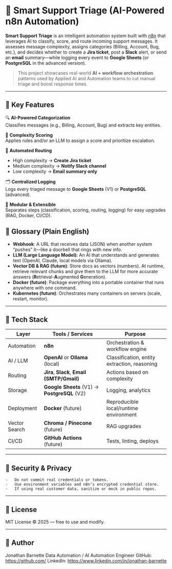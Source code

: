 # 🤖 Smart Support Triage (AI-Powered n8n Automation)

**Smart Support Triage** is an intelligent automation system built with [n8n](https://n8n.io/) that leverages AI to classify, score, and route incoming support messages. It assesses message complexity, assigns categories (Billing, Account, Bug, etc.), and decides whether to create a **Jira ticket**, post a **Slack** alert, or send an **email** summary—while logging every event to **Google Sheets** (or **PostgreSQL** in the advanced version).

> This project showcases real-world **AI + workflow orchestration** patterns used by Applied AI and Automation teams to cut manual triage and boost response times.

---

## 🔑 Key Features

🔍 **AI-Powered Categorization**  
  Classifies messages (e.g., Billing, Account, Bug) and extracts key entities.

🧮 **Complexity Scoring**  
  Applies rules and/or an LLM to assign a score and prioritize escalation.

🚦 **Automated Routing**  
  - High complexity → **Create Jira ticket**  
  - Medium complexity → **Notify Slack channel**  
  - Low complexity → **Email summary only**

🗂️ **Centralized Logging**  
  Logs every triaged message to **Google Sheets** (V1) or **PostgreSQL** (advanced).

🧰 **Modular & Extensible**  
  Separates steps (classification, scoring, routing, logging) for easy upgrades (RAG, Docker, CI/CD).

## 🧠 Glossary (Plain English)

- **Webhook**: A URL that receives data (JSON) when another system “pushes” it—like a doorbell that rings with new info.  
- **LLM (Large Language Model)**: An AI that understands and generates text (OpenAI, Claude, local models via Ollama).  
- **Vector DB & RAG (future)**: Store docs as vectors (numbers). At runtime, retrieve relevant chunks and give them to the LLM for more accurate answers (**R**etrieval-**A**ugmented **G**eneration).  
- **Docker (future)**: Package everything into a portable container that runs anywhere with one command.  
- **Kubernetes (future)**: Orchestrates many containers on servers (scale, restart, monitor).

---

## 🧰 Tech Stack

| Layer | Tools / Services | Purpose |
|------|-------------------|---------|
| Automation | **n8n** | Orchestration & workflow engine |
| AI / LLM | **OpenAI** or **Ollama** (local) | Classification, entity extraction, reasoning |
| Routing | **Jira**, **Slack**, **Email (SMTP/Gmail)** | Actions based on complexity |
| Storage | **Google Sheets** (V1) → **PostgreSQL** (V2) | Logging, analytics |
| Deployment | **Docker** (future) | Reproducible local/runtime environment |
| Vector Search | **Chroma / Pinecone** (future) | RAG upgrades |
| CI/CD | **GitHub Actions** (future) | Tests, linting, deploys |

---

## 🔐 Security & Privacy
	-	Do not commit real credentials or tokens.
	-	Use environment variables and n8n’s encrypted credential store.
	-	If using real customer data, sanitize or mock in public repos.

  ---

##  🧾 License
MIT License © 2025 — free to use and modify.

---

## 👤 Author

Jonathan Barnette
Data Automation / AI Automation Engineer
GitHub: https://github.com/
LinkedIn: https://www.linkedin.com/in/jonathan-barnette

